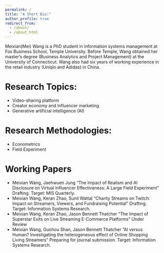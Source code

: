 ```yaml
---
permalink: /
title: "A Short Bio:"
author_profile: true
redirect_from: 
  - /about/
  - /about.html
---
```


Meixian(Mei) Wang is a PhD student in information systems management at Fox Business School, Temple University. Before Temple, Wang obtained her master’s degree (Business Analytics and Project Management) at the University of Connecticut. Wang also had six years of working experience in the retail industry (Uniqlo and Adidas) in China.

Research Topics:
======
* Video-sharing platform
* Creator economy and Influencer marketing
* Generative artificial intelligence (AI)

Research Methodologies:
======
* Econometrics
* Field Experiment

Working Papers
======
* Meixian Wang, Jaehwuen Jung “The Impact of Realism and AI Disclosure on Virtual Influencer Effectiveness: A Large Field Experiment” Drafting. Target: MIS Quarterly.
* Meixian Wang, Keran Zhao, Sunil Wattal “Charity Streams on Twitch: Impact on Streamers, Viewers, and Fundraising Potential” Drafting. Target: Information Systems Research.
* Meixian Wang, Keran Zhao, Jason Bennett Thatcher “The Impact of Superstar Exits on Live Streaming E-Commerce Platforms” Under Review
* Meixian Wang, Guohou Shan, Jason Bennett Thatcher “AI versus Human? Investigating the heterogeneous effect of Online Shopping Living Streamers” Preparing for journal submission. Target: Information Systems Research.
